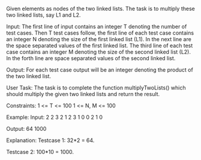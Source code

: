 Given elements as nodes of the two linked lists. The task is to multiply these two linked lists, say L1 and L2. 


Input:
The first line of input contains an integer T denoting the number of test cases. Then T test cases follow, the first line of each test case contains an integer N denoting the size of the first linked list (L1). In the next line are the space separated values of the first linked list. The third line of each test case contains an integer M denoting the size of the second linked list (L2). In the forth line are space separated values of the second linked list.

Output:
For each test case output will be an integer denoting the product of the two linked list.

User Task:
The task is to complete the function multiplyTwoLists() which should multiply the given two linked lists and return the result.

Constraints:
1 <= T <= 100
1 <= N, M <= 100

Example:
Input:
2
2
3 2
1
2
3
1 0 0
2
1 0 

Output:
64
1000

Explanation:
Testcase 1: 32*2 = 64.

Testcase 2: 100*10 = 1000.
